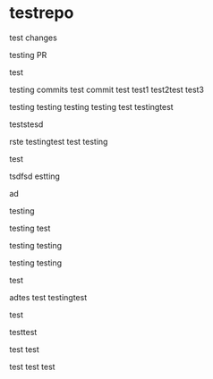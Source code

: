 # testrepo

test changes

testing PR

test


testing commits
test commit
test
test1
test2test
test3

testing
testing
testing
testing
test
testingtest

teststesd

rste
testingtest
test
testing


test

tsdfsd
estting

ad

testing

testing
test

testing
testing

testing
testing

test

adtes
test
testingtest

test

testtest

test
test

test
test
test

